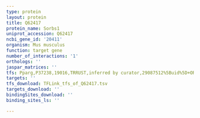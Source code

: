 ```yaml
---
type: protein
layout: protein
title: Q62417
protein_name: Sorbs1
uniprot_accession: Q62417
ncbi_gene_id: '20411'
organism: Mus musculus
function: target gene
number_of_interactions: '1'
orthologs: ''
jaspar_matrices: ''
tfs: Pparg,P37238,19016,TRRUST,inferred by curator,29087512%5Buid%5D+OR+10734046%5Buid%5D+OR+9843961%5Buid%5D,Yes
targets: ''
tfs_download: TFLink_tfs_of_Q62417.tsv
targets_download: ''
bindingSites_download: ''
binding_sites_ls: ''

---
```

